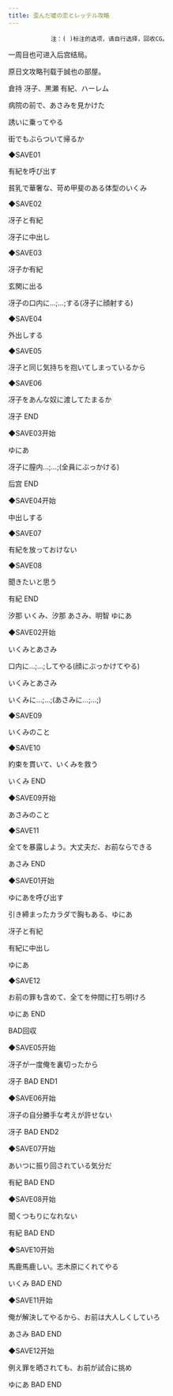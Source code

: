 ```yaml
---
title: 歪んだ嘘の恋とレッテル攻略
---
```


                注：( )标注的选项，请自行选择，回收CG。

一周目也可进入后宫结局。

原日文攻略刊载于誠也の部屋。



倉持 冴子、黒瀬 有紀、ハーレム



病院の前で、あさみを見かけた

誘いに乗ってやる

街でもぶらついて帰るか

◆SAVE01

有紀を呼び出す

貧乳で華奢な、苛め甲斐のある体型のいくみ

◆SAVE02

冴子と有紀

冴子に中出し

◆SAVE03

冴子か有紀

玄関に出る

冴子の口内に…;…;する(冴子に顔射する)

◆SAVE04

外出しする

◆SAVE05

冴子と同じ気持ちを抱いてしまっているから

◆SAVE06

冴子をあんな奴に渡してたまるか



冴子 END



◆SAVE03开始

ゆにあ

冴子に膣内…;…;(全員にぶっかける)



后宫 END



◆SAVE04开始

中出しする

◆SAVE07

有紀を放っておけない

◆SAVE08

聞きたいと思う



有紀 END



汐那 いくみ、汐那 あさみ、明智 ゆにあ



◆SAVE02开始

いくみとあさみ

口内に…;…;してやる(顔にぶっかけてやる)

いくみとあさみ

いくみに…;…;(あさみに…;…;)

◆SAVE09

いくみのこと

◆SAVE10

約束を貫いて、いくみを救う



いくみ END



◆SAVE09开始

あさみのこと

◆SAVE11

全てを暴露しよう。大丈夫だ、お前ならできる



あさみ END



◆SAVE01开始

ゆにあを呼び出す

引き締まったカラダで胸もある、ゆにあ

冴子と有紀

有紀に中出し

ゆにあ

◆SAVE12

お前の罪も含めて、全てを仲間に打ち明けろ



ゆにあ END



BAD回収



◆SAVE05开始

冴子が一度俺を裏切ったから



冴子 BAD END1



◆SAVE06开始

冴子の自分勝手な考えが許せない



冴子 BAD END2



◆SAVE07开始

あいつに振り回されている気分だ



有紀 BAD END



◆SAVE08开始

聞くつもりになれない



有紀 BAD END



◆SAVE10开始

馬鹿馬鹿しい。志木原にくれてやる



いくみ BAD END



◆SAVE11开始

俺が解決してやるから、お前は大人しくしていろ



あさみ BAD END



◆SAVE12开始

例え罪を晒されても、お前が試合に挑め



ゆにあ BAD END


              
